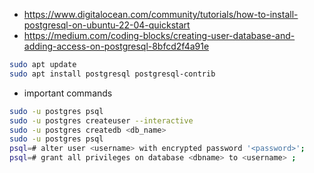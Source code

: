 - https://www.digitalocean.com/community/tutorials/how-to-install-postgresql-on-ubuntu-22-04-quickstart
- https://medium.com/coding-blocks/creating-user-database-and-adding-access-on-postgresql-8bfcd2f4a91e

```bash
sudo apt update
sudo apt install postgresql postgresql-contrib
```
- important commands
```bash
sudo -u postgres psql
sudo -u postgres createuser --interactive
sudo -u postgres createdb <db_name>
sudo -u postgres psql
psql=# alter user <username> with encrypted password '<password>';
psql=# grant all privileges on database <dbname> to <username> ;
```